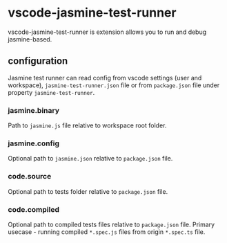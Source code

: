 # vscode-jasmine-test-runner
vscode-jasmine-test-runner is extension allows you to run and debug jasmine-based.

## configuration
Jasmine test runner can read config from vscode settings (user and workspace), `jasmine-test-runner.json` file or from `package.json` file under property `jasmine-test-runner`.

### jasmine.binary
Path to `jasmine.js` file relative to workspace root folder.

### jasmine.config
Optional path to `jasmine.json` relative to `package.json` file.

### code.source
Optional path to tests folder relative to `package.json` file.

### code.compiled
Optional path to compiled tests files relative to `package.json` file.
Primary usecase - running compiled `*.spec.js` files from origin `*.spec.ts` file.
